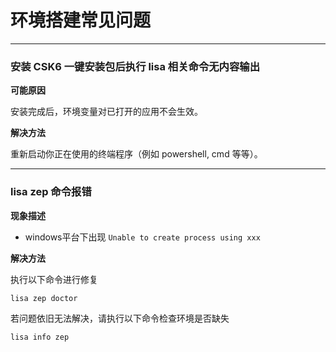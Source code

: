 # 环境搭建常见问题

---

### 安装 CSK6 一键安装包后执行 lisa 相关命令无内容输出

**可能原因**

安装完成后，环境变量对已打开的应用不会生效。

**解决方法**

重新启动你正在使用的终端程序（例如 powershell, cmd 等等）。

---

### lisa zep 命令报错

**现象描述**

* windows平台下出现 `Unable to create process using xxx`

**解决方法**

执行以下命令进行修复
```bash
lisa zep doctor
```

若问题依旧无法解决，请执行以下命令检查环境是否缺失
```bash
lisa info zep
```